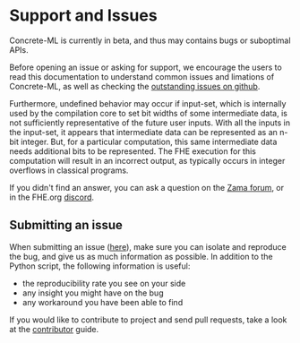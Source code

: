 # Support and Issues

Concrete-ML is currently in beta, and thus may contains bugs or suboptimal APIs.

Before opening an issue or asking for support, we encourage the users to read this documentation to understand common issues and limations of Concrete-ML, as well as checking the [outstanding issues on github](https://github.com/zama-ai/concrete-ml/issues).

Furthermore, undefined behavior may occur if input-set, which is internally used by the compilation core to set bit widths of some intermediate data, is not sufficiently representative of the future user inputs. With all the inputs in the input-set, it appears that intermediate data can be represented as an n-bit integer. But, for a particular computation, this same intermediate data needs additional bits to be represented. The FHE execution for this computation will result in an incorrect output, as typically occurs in integer overflows in classical programs.

If you didn't find an answer, you can ask a question on the [Zama forum](https://community.zama.ai), or in the FHE.org [discord](https://discord.fhe.org).

## Submitting an issue

When submitting an issue ([here](https://github.com/zama-ai/concrete-ml/issues)), make sure you can isolate and reproduce the bug, and give us as much information as possible. In addition to the Python script, the following information is useful:

- the reproducibility rate you see on your side
- any insight you might have on the bug
- any workaround you have been able to find

If you would like to contribute to project and send pull requests, take a look at the [contributor](contributing.md) guide.
